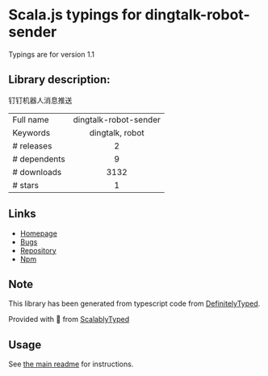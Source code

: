 
# Scala.js typings for dingtalk-robot-sender

Typings are for version 1.1

## Library description:
钉钉机器人消息推送

|                    |                 |
| ------------------ | :-------------: |
| Full name          | dingtalk-robot-sender |
| Keywords           | dingtalk, robot |
| # releases         | 2 |
| # dependents       | 9 |
| # downloads        | 3132 |
| # stars            | 1 |

## Links
- [Homepage](https://github.com/x-cold/dingtalk-robot#readme)
- [Bugs](https://github.com/x-cold/dingtalk-robot/issues)
- [Repository](https://github.com/x-cold/dingtalk-robot)
- [Npm](https://www.npmjs.com/package/dingtalk-robot-sender)
    


## Note
This library has been generated from typescript code from [DefinitelyTyped](https://definitelytyped.org).

Provided with :purple_heart: from [ScalablyTyped](https://github.com/oyvindberg/ScalablyTyped)

## Usage
See [the main readme](../../readme.md) for instructions.


